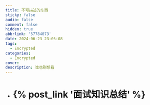 ```yaml
---
title: 不可描述的东西
sticky: false
audio: false
comment: false
hidden: true
abbrlink: '57784073'
date: 2024-06-23 23:05:08
tags:
  - Encrypted
categories:
  - Encrypted
cover:
description: 谁也别想看
---
```


- # {% post_link '面试知识总结' %}
